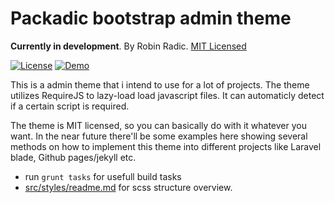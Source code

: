 Packadic bootstrap admin theme
=================================
  
**Currently in development**. By Robin Radic. [MIT Licensed](LICENSE)
  
[![License](http://img.shields.io/badge/license-MIT-ff69b4.svg?style=flat-square)](http://radic.mit-license.org)
[![Demo](https://img.shields.io/badge/view-demo--docs-orange.svg?style=flat-square)](http://packadic.radic.nl)
  
This is a admin theme that i intend to use for a lot of projects.
The theme utilizes RequireJS to lazy-load load javascript files.
It can automaticly detect if a certain script is required.  
  
The theme is MIT licensed, so you can basically do with it whatever you want.
In the near future there'll be some examples here showing several methods on how to implement
this theme into different projects like Laravel blade, Github pages/jekyll etc.


- run `grunt tasks` for usefull build tasks 
- [src/styles/readme.md](src/styles/readme.md) for scss structure overview.
